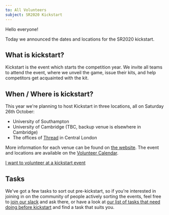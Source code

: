 ```yaml
---
to: All Volunteers
subject: SR2020 Kickstart
---
```


Hello everyone!

Today we announced the dates and locations for the SR2020 kickstart.

## What is kickstart?

Kickstart is the event which starts the competition year. We invite all teams to attend the event, where we unveil the game, issue their kits, and help competitors get acquainted with the kit.

## When / Where is kickstart?

This year we're planning to host Kickstart in three locations, all on Saturday 26th October:

- University of Southampton
- University of Cambridge (TBC, backup venue is elsewhere in Cambridge)
- The offices of [Thread](https://www.thread.com/) in Central London

More information for each venue can be found on [the website](https://studentrobotics.org/events). The event and locations are available on the [Volunteer Calendar](https://calendar.google.com/calendar/embed?src=studentrobotics.org_oqdjasvpps8smo0d5nte417rak%40group.calendar.google.com&ctz=Europe%2FLondon).

[I want to volunteer at a kickstart event][signup-form]

## Tasks

We've got a few tasks to sort out pre-kickstart, so if you're interested in joining in on the community of people actively sorting the events, feel free to [join our slack][slack-signup] and ask there, or have a look at [our list of tasks that need doing before kickstart][kickstart-tasks] and find a task that suits you.


[signup-form]: https://forms.gle/KAmy3px8ERgZRSzv7
[slack-signup]: https://goo.gl/forms/Maq41MHF8CYSRVn83
[kickstart-tasks]: https://github.com/srobo/tasks/milestone/6
